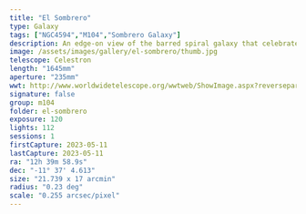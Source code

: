 ```yaml
---
title: "El Sombrero"
type: Galaxy
tags: ["NGC4594","M104","Sombrero Galaxy"]
description: An edge-on view of the barred spiral galaxy that celebrates on Cinco de Mayo.
image: /assets/images/gallery/el-sombrero/thumb.jpg
telescope: Celestron
length: "1645mm"
aperture: "235mm"
wwt: http://www.worldwidetelescope.org/wwtweb/ShowImage.aspx?reverseparity=False&scale=0.255001&name=el-sombrero.jpg&imageurl=https://deepskyworkflows.com/assets/images/gallery/el-sombrero/el-sombrero.jpg&credits=Jeremy+Likness+at+DeepSkyWorkflows.com&creditsUrl=https://deepskyworkflows.com/&ra=189.976712&dec=-11.575963&x=3174.5&y=2196.2&rotation=-131.40&thumb=https://deepskyworkflows.com/assets/images/gallery/el-sombrero/thumb.jpg
signature: false
group: m104
folder: el-sombrero
exposure: 120
lights: 112
sessions: 1
firstCapture: 2023-05-11
lastCapture: 2023-05-11
ra: "12h 39m 58.9s"
dec: "-11° 37' 4.613"
size: "21.739 x 17 arcmin"
radius: "0.23 deg"
scale: "0.255 arcsec/pixel"
---
```

